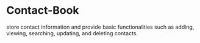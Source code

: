 # Contact-Book
store contact information and provide basic functionalities such as adding, viewing, searching, updating, and deleting contacts.
